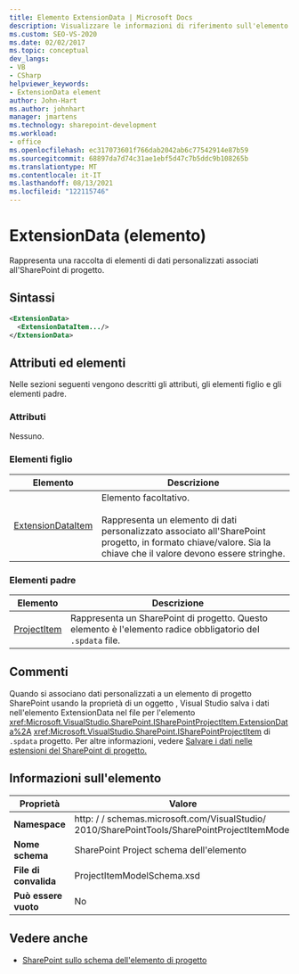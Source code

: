 ```yaml
---
title: Elemento ExtensionData | Microsoft Docs
description: Visualizzare le informazioni di riferimento sull'elemento ExtensionData, che è un elemento nello schema SharePoint dell'elemento di progetto.
ms.custom: SEO-VS-2020
ms.date: 02/02/2017
ms.topic: conceptual
dev_langs:
- VB
- CSharp
helpviewer_keywords:
- ExtensionData element
author: John-Hart
ms.author: johnhart
manager: jmartens
ms.technology: sharepoint-development
ms.workload:
- office
ms.openlocfilehash: ec317073601f766dab2042ab6c77542914e87b59
ms.sourcegitcommit: 68897da7d74c31ae1ebf5d47c7b5ddc9b108265b
ms.translationtype: MT
ms.contentlocale: it-IT
ms.lasthandoff: 08/13/2021
ms.locfileid: "122115746"
---
```

# <a name="extensiondata-element"></a>ExtensionData (elemento)
  Rappresenta una raccolta di elementi di dati personalizzati associati all'SharePoint di progetto.

## <a name="syntax"></a>Sintassi

```xml
<ExtensionData>
  <ExtensionDataItem.../>
</ExtensionData>
```

## <a name="attributes-and-elements"></a>Attributi ed elementi
 Nelle sezioni seguenti vengono descritti gli attributi, gli elementi figlio e gli elementi padre.

### <a name="attributes"></a>Attributi
 Nessuno.

### <a name="child-elements"></a>Elementi figlio

|Elemento|Descrizione|
|-------------|-----------------|
|[ExtensionDataItem](../sharepoint/extensiondataitem-element.md)|Elemento facoltativo.<br /><br /> Rappresenta un elemento di dati personalizzato associato all'SharePoint progetto, in formato chiave/valore. Sia la chiave che il valore devono essere stringhe.|

### <a name="parent-elements"></a>Elementi padre

|Elemento|Descrizione|
|-------------|-----------------|
|[ProjectItem](../sharepoint/projectitem-element.md)|Rappresenta un SharePoint di progetto. Questo elemento è l'elemento radice obbligatorio del `.spdata` file.|

## <a name="remarks"></a>Commenti
 Quando si associano dati personalizzati a un elemento di progetto SharePoint usando la proprietà di un oggetto , Visual Studio salva i dati nell'elemento ExtensionData nel file per l'elemento <xref:Microsoft.VisualStudio.SharePoint.ISharePointProjectItem.ExtensionData%2A> <xref:Microsoft.VisualStudio.SharePoint.ISharePointProjectItem> di  `.spdata` progetto. Per altre informazioni, vedere [Salvare i dati nelle estensioni del SharePoint di progetto.](../sharepoint/saving-data-in-extensions-of-the-sharepoint-project-system.md)

## <a name="element-information"></a>Informazioni sull'elemento

|Proprietà|Valore|
|-|-|
|**Namespace**|http: \/ \/ schemas.microsoft.com/VisualStudio/<br>2010/SharePointTools/SharePointProjectItemModel|
|**Nome schema**|SharePoint Project schema dell'elemento|
|**File di convalida**|ProjectItemModelSchema.xsd|
|**Può essere vuoto**|No|

## <a name="see-also"></a>Vedere anche
- [SharePoint sullo schema dell'elemento di progetto](../sharepoint/sharepoint-project-item-schema-reference.md)
